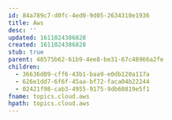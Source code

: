 ```yaml
---
id: 84a789c7-d0fc-4ed0-9d05-2634310e1936
title: Aws
desc: ''
updated: 1611024386828
created: 1611024386828
stub: true
parent: 48575b62-61b9-4ee8-be31-67c48966a2fe
children:
  - 36636d89-cff6-43b1-baa9-e0db120a117a
  - 626e1dd7-6f6f-45aa-bf72-faca04b22244
  - 02421f98-cab3-4955-9175-9db60819e5f1
fname: topics.cloud.aws
hpath: topics.cloud.aws
---
```



